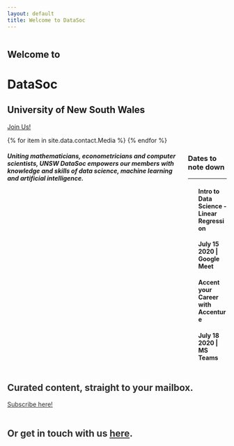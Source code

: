 ```yaml
---
layout: default
title: Welcome to DataSoc
---
```

<div class="pageloader"></div>
<div class="infraloader is-active"></div>        
<!-- Hero and Navbar -->
<div class="hero is-bold is-medium" style="background-image: url('/assets/images/events/ibm.jpg'); background-position: center bottom; background-attachment: fixed; background-size: cover;">
    <div class="hero-body">
        <div class="container">
            <div class="columns is-vcentered">
                <div class="column is-offset-8 is-hero-title">
                    <h2 class="subtitle is-4 has-text-light">Welcome to</h2>
                    <h1 class="title is-1 is-bigger has-text-light">DataSoc</h1> 
                    <h2 class="subtitle is-4 has-text-light">University of New South Wales</h2>
                    <p class="">
                        <a href="https://docs.google.com/forms/d/e/1FAIpQLSffSdDlZLRMnWokOwlpKEVaaklL39nkgkjnZ0iaqdoL134nVA/viewform?usp=sf_link" class="button button-cta is-bold btn-align secondary-btn raised" target="blank">Join Us!</a>
                    </p>
                    <div class="social-links pt-5">
                        {% for item in site.data.contact.Media %}
                        <a href="{{ item.link }}"><span class="icon has-text-light "><i class="{{ item.img_class }}"></i></span></a>
                        {% endfor %}
                    </div>
                </div>
            </div>
        </div>
    </div>
</div>
<div class="hero is-medium">
    <div class="hero-body">
        <div class="columns is-vcentered">
            <div class="column is-7 has-text-centered">
                <div class="columns">
                    <div class="column is-three-fifths is-offset-one-fifth">
                        <h4 class="subtitle is-3"><i>Uniting mathematicians, econometricians and computer scientists, UNSW DataSoc empowers our members with knowledge and skills of data science, machine learning and artificial intelligence.</i></h4>
                    </div>
                </div>
            </div>
            <div class="column is-5">
                <div class='box'>
                    <h3 class='title is-2 has-text-centered'>Dates to note down </h3>
                    <hr>
                    <ol><div class="box is-outlined">
                            <h4 class='title is-4 has-text-centered'>Intro to Data Science - Linear Regression</h4>
                            <h4 class='has-text-centered'> July 15 2020 | Google Meet</h4>
                        </div>
                    </ol>
                    <ol><div class="box is-outlined">
                            <h4 class='title is-4 has-text-centered'>Accent your Career with Accenture</h4>
                            <h4 class='has-text-centered'> July 18 2020 | MS Teams</h4>
                        </div>
                    </ol>
                </div>
            </div>
        </div>
    </div>
</div>
<div class="hero is-bold is-medium" style="background-image: url('/assets/images/events/ibm.jpg'); background-position: center bottom; background-attachment: fixed; background-size: cover;">
    <div class="hero-body">
        <div class="container">
            <div class="columns is-vcentered">
                <div class="column is-4 is-hero-title has-background-light" style="opacity: 0.9;">
                    <h2 class="subtitle is-4 has-text-black">Curated content, straight to your mailbox.</h2>
                    <a href="https://unswdata.us19.list-manage.com/subscribe/post?u=8dc568d0db37b26ed75ba4d94&amp;id=01f8128da2" class="button button-cta is-bold btn-align is-info" target="blank">Subscribe here!</a>
                    <br><br>
                    <h2 class="subtitle is-4 has-text-black">Or get in touch with us <a href="/contact/">here</a>.</h2>
                </div>
            </div>
        </div>
    </div>
</div>